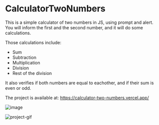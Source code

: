 # CalculatorTwoNumbers
This is a simple calculator of two numbers in JS, using prompt and alert.
You will inform the first and the second number, and it will do some calculations.

Those calculations include:
- Sum
- Subtraction
- Multiplication
- Division
- Rest of the division

It also verifies if both numbers are equal to eachother, and if their sum is even or odd.

The project is available at: https://calculator-two-numbers.vercel.app/

![image](https://github.com/GHTassinari/CalculatorTwoNumbers/assets/102005103/c59a02d2-c446-4bc3-8b0a-6e87374d578d)

![project-gif](https://https://github.com/GHTassinari/CalculatorTwoNumbers/tree/main/.github/first.gif)
